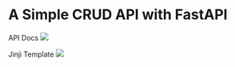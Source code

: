 # A Simple CRUD API with FastAPI

API Docs
<img src="https://res.cloudinary.com/dkezlmzn1/image/upload/v1684239705/Screenshot_2023-05-16_at_1.18.27_PM_ysibeh.png"/>

Jinji Template
<img src="https://res.cloudinary.com/dkezlmzn1/image/upload/v1684239704/Screenshot_2023-05-16_at_1.18.57_PM_cbdbd7.png"/>
